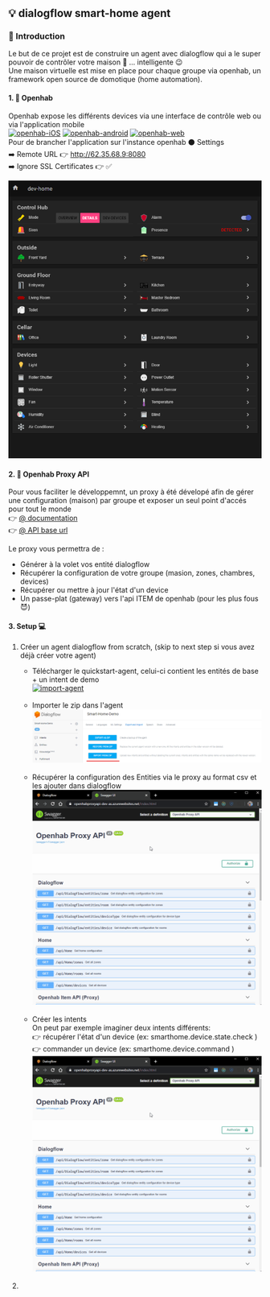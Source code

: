 #

## :bulb: dialogflow smart-home agent

### :construction: Introduction

Le but de ce projet est de construire un agent avec dialogflow qui a le super pouvoir de contrôler votre maison
:house_with_garden: ... intelligente :wink: </br>
Une maison virtuelle est mise en place pour chaque groupe via openhab, un framework open source de domotique (home automation). </br>

#### 1. :electric_plug: Openhab

Openhab expose les différents devices via une interface de contrôle web ou via l'application mobile</br>
[![openhab-iOS](https://img.shields.io/static/v1?label=OPENHAB&message=IOS&color=BLACK&style=for-the-badge&logo=apple "download openhab")](https://apps.apple.com/us/app/openhab/id492054521)
[![openhab-android](https://img.shields.io/static/v1?label=OPENHAB&message=Android&color=GREEN&style=for-the-badge&logo=google-play "download openhab")](https://play.google.com/store/apps/details?id=org.openhab.habdroid) 
[![openhab-web](https://img.shields.io/static/v1?label=OPENHAB&message=WEB&color=BLACK&style=for-the-badge&logo=google-chrome "download openhab")](http://62.35.68.9:8080/basicui/app?sitemap=demo)</br>
Pour de brancher l'application sur l'instance openhab :black_circle: Settings </br>
:arrow_right: Remote URL :point_right: <http://62.35.68.9:8080> </br>
:arrow_right: Ignore SSL Certificates :point_right: :white_check_mark:

<p align="center">
  <img src="/docs/basic-ui-demo.png">
</p>

#### 2. :large_orange_diamond: Openhab Proxy API
Pour vous faciliter le développemnt, un proxy à été dévelopé afin de gérer une configuration (maison) par groupe et exposer un seul point d'accés pour tout le monde </br>
:point_right: [@ documentation](https://openhabproxyapi-dev-as.azurewebsites.net/index.html) </br>
:point_right: [@ API base url](https://openhabproxyapi-dev-as.azurewebsites.net/api) </br>

Le proxy vous permettra de :
+ Générer à la volet vos entité dialogflow
+ Récupérer la configuration de votre groupe (masion, zones, chambres, devices)
+ Récupérer ou mettre à jour l'état d'un device
+ Un passe-plat (gateway) vers l'api ITEM de openhab (pour les plus fous :smiling_imp:)  



#### 3. Setup :computer:

1. Créer un agent dialogflow from scratch, (skip to next step si vous avez déjà créer votre agent)</br>

   + Télécharger le quickstart-agent, celui-ci contient les entités de base + un intent de demo</br>
   [![import-agent](https://img.shields.io/static/v1?label=quickstart-agent&message=download&color=BLUE&style=for-the-badge&logo=google-assistant "download quickstart-agent")](https://github.com/badreddine-dlaila/smart-home.agent/raw/master/src/quickstart-agent.zip) </br></br>
   + Importer le zip dans l'agent
     ![import-agent](/docs/import-agent.png) </br></br>
   + Récupérer la configuration des Entities via le proxy au format csv et les ajouter dans dialogflow 
     ![generate-and-import-entity-demo](/docs/generate-and-import-entity-demo.gif) </br></br>
   + Créer les intents </br>
    On peut par exemple imaginer deux intents différents:</br>
     :point_right: récupérer l'état d'un device (ex: smarthome.device.state.check ) </br> 
     :point_right: commander un device (ex: smarthome.device.command ) </br>
     ![generate-and-import-entity-demo](/docs/generate-and-import-entity-demo.gif) </br></br>
2. 


